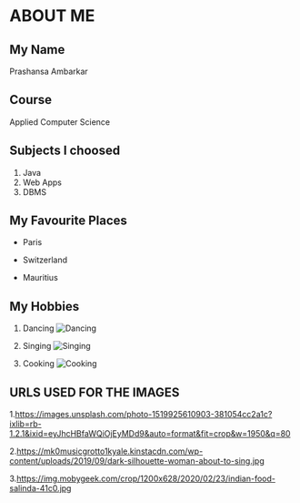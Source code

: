 # ABOUT ME 

## My Name
Prashansa Ambarkar

## Course
Applied Computer Science

## Subjects I choosed
1. Java 
2. Web Apps
3. DBMS

## My Favourite Places
* Paris

* Switzerland

* Mauritius

## My Hobbies
1. Dancing 
![Dancing](https://images.unsplash.com/photo-1519925610903-381054cc2a1c?ixlib=rb-1.2.1&ixid=eyJhcHBfaWQiOjEyMDd9&auto=format&fit=crop&w=1950&q=80)

2. Singing 
![Singing](https://mk0musicgrotto1kyale.kinstacdn.com/wp-content/uploads/2019/09/dark-silhouette-woman-about-to-sing.jpg)


3. Cooking
![Cooking](https://img.mobygeek.com/crop/1200x628/2020/02/23/indian-food-salinda-41c0.jpg)


## URLS USED FOR THE IMAGES

1.https://images.unsplash.com/photo-1519925610903-381054cc2a1c?ixlib=rb-1.2.1&ixid=eyJhcHBfaWQiOjEyMDd9&auto=format&fit=crop&w=1950&q=80

2.https://mk0musicgrotto1kyale.kinstacdn.com/wp-content/uploads/2019/09/dark-silhouette-woman-about-to-sing.jpg

3.https://img.mobygeek.com/crop/1200x628/2020/02/23/indian-food-salinda-41c0.jpg
